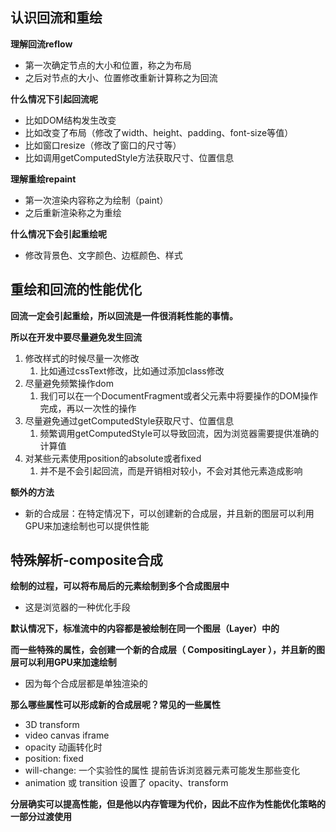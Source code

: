 ## 认识回流和重绘

**理解回流reflow**

* 第一次确定节点的大小和位置，称之为布局
* 之后对节点的大小、位置修改重新计算称之为回流

**什么情况下引起回流呢**

* 比如DOM结构发生改变
* 比如改变了布局（修改了width、height、padding、font-size等值）
* 比如窗口resize（修改了窗口的尺寸等）
* 比如调用getComputedStyle方法获取尺寸、位置信息

**理解重绘repaint**

* 第一次渲染内容称之为绘制（paint）
* 之后重新渲染称之为重绘

**什么情况下会引起重绘呢**

* 修改背景色、文字颜色、边框颜色、样式

## **重绘和回流的性能优化**

**回流一定会引起重绘，所以回流是一件很消耗性能的事情。**

**所以在开发中要尽量避免发生回流**

1. 修改样式的时候尽量一次修改
   1. 比如通过cssText修改，比如通过添加class修改
2. 尽量避免频繁操作dom
   1. 我们可以在一个DocumentFragment或者父元素中将要操作的DOM操作完成，再以一次性的操作
3. 尽量避免通过getComputedStyle获取尺寸、位置信息
   1. 频繁调用getComputedStyle可以导致回流，因为浏览器需要提供准确的计算值
4. 对某些元素使用position的absolute或者fixed
   1. 并不是不会引起回流，而是开销相对较小，不会对其他元素造成影响

**额外的方法**

* 新的合成层：在特定情况下，可以创建新的合成层，并且新的图层可以利用GPU来加速绘制也可以提供性能

## 特殊解析-composite合成

**绘制的过程，可以将布局后的元素绘制到多个合成图层中**

* 这是浏览器的一种优化手段

**默认情况下，标准流中的内容都是被绘制在同一个图层（Layer）中的**

**而一些特殊的属性，会创建一个新的合成层（ CompositingLayer ），并且新的图层可以利用GPU来加速绘制**

* 因为每个合成层都是单独渲染的

**那么哪些属性可以形成新的合成层呢？常见的一些属性**

* 3D transform
* video canvas iframe
* opacity 动画转化时
* position: fixed
* will-change: 一个实验性的属性 提前告诉浏览器元素可能发生那些变化
* animation 或 transition 设置了 opacity、transform

**分层确实可以提高性能，但是他以内存管理为代价，因此不应作为性能优化策略的一部分过渡使用**